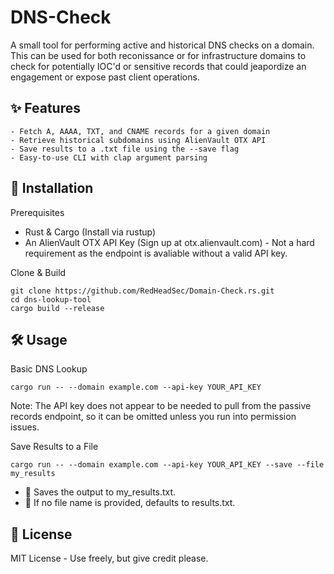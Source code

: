 # DNS-Check
A small tool for performing active and historical DNS checks on a domain. This can be used for both reconissance or for infrastructure domains to check for potentially IOC'd or sensitive records that could jeapordize an engagement or expose past client operations. 

## ✨ Features

    - Fetch A, AAAA, TXT, and CNAME records for a given domain
    - Retrieve historical subdomains using AlienVault OTX API
    - Save results to a .txt file using the --save flag
    - Easy-to-use CLI with clap argument parsing

## 🚀 Installation
Prerequisites
- Rust & Cargo (Install via rustup)
- An AlienVault OTX API Key (Sign up at otx.alienvault.com) - Not a hard requirement as the endpoint is avaliable without a valid API key. 

Clone & Build
```
git clone https://github.com/RedHeadSec/Domain-Check.rs.git
cd dns-lookup-tool
cargo build --release
```
## 🛠 Usage
Basic DNS Lookup

`cargo run -- --domain example.com --api-key YOUR_API_KEY`

Note: The API key does not appear to be needed to pull from the passive records endpoint, so it can be omitted unless you run into permission issues. 

Save Results to a File

`cargo run -- --domain example.com --api-key YOUR_API_KEY --save --file my_results`

- 🔹 Saves the output to my_results.txt.
- 🔹 If no file name is provided, defaults to results.txt.


## 📄 License
MIT License - Use freely, but give credit please. 
